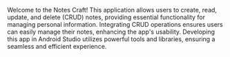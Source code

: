 Welcome to the Notes Craft! This application allows users to create, read, update, and delete (CRUD) notes, providing essential functionality for managing personal information. Integrating CRUD operations ensures users can easily manage their notes, enhancing the app's usability. Developing this app in Android Studio utilizes powerful tools and libraries, ensuring a seamless and efficient experience.

